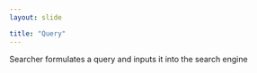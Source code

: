 ```yaml
---
layout: slide

title: "Query"
---
```


Searcher formulates a query and inputs it into the search engine
